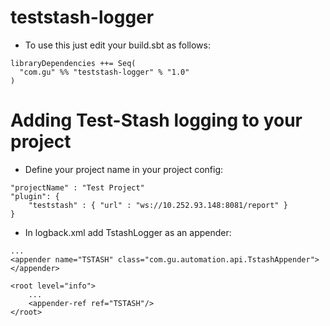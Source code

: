 # teststash-logger
- To use this just edit your build.sbt as follows:
```
libraryDependencies ++= Seq(
  "com.gu" %% "teststash-logger" % "1.0"
)
```

# Adding Test-Stash logging to your project
- Define your project name in your project config:
```
"projectName" : "Test Project"
"plugin": {
    "teststash" : { "url" : "ws://10.252.93.148:8081/report" }
}
```

- In logback.xml add TstashLogger as an appender:
```
...
<appender name="TSTASH" class="com.gu.automation.api.TstashAppender">
</appender>

<root level="info">
    ...
    <appender-ref ref="TSTASH"/>
</root>
```
